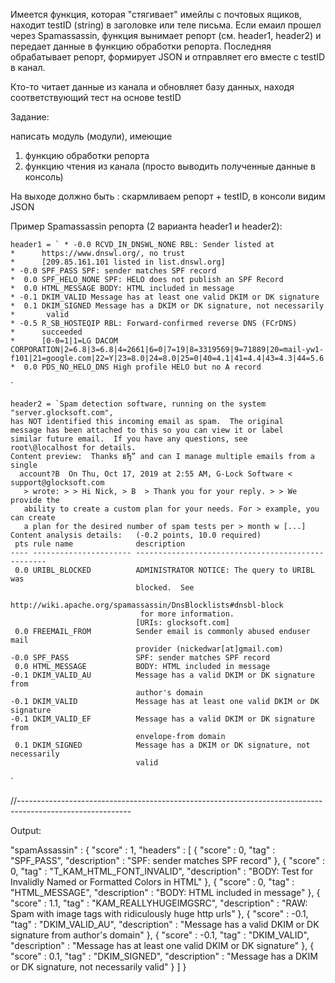 Имеется функция, которая "стягивает" имейлы с почтовых ящиков,
находит testID (string) в заголовке или теле письма.
Если емаил прошел через Spamassassin, функция вынимает репорт (см. header1, header2)
и передает данные в функцию обработки репорта. Последняя обрабатывает репорт, формирует JSON и отправляет его вместе с testID в канал.

Кто-то читает данные из канала и обновляет базу данных, находя соответствующий тест на основе testID

Задание:

написать модуль (модули), имеющие

1. функцию обработки репорта
2. функцию чтения из канала (просто выводить полученные данные в консоль)

На выходе должно быть : скармливаем репорт + testID, в консоли видим JSON

Пример Spamassassin репорта (2 варианта header1 и header2):

    header1 = ` * -0.0 RCVD_IN_DNSWL_NONE RBL: Sender listed at
    *      https://www.dnswl.org/, no trust
    *      [209.85.161.101 listed in list.dnswl.org]
    * -0.0 SPF_PASS SPF: sender matches SPF record
    *  0.0 SPF_HELO_NONE SPF: HELO does not publish an SPF Record
    *  0.0 HTML_MESSAGE BODY: HTML included in message
    * -0.1 DKIM_VALID Message has at least one valid DKIM or DK signature
    *  0.1 DKIM_SIGNED Message has a DKIM or DK signature, not necessarily
    *       valid
    * -0.5 R_SB_HOSTEQIP RBL: Forward-confirmed reverse DNS (FCrDNS)
    *      succeeded
    *      [0-0=1|1=LG DACOM CORPORATION|2=6.8|3=6.8|4=2661|6=0|7=19|8=3319569|9=71889|20=mail-yw1-f101|21=google.com|22=Y|23=8.0|24=8.0|25=0|40=4.1|41=4.4|43=4.3|44=5.6|45=N|46=18|48=24|53=US|54=-97.822|55=37.751|56=1000|57=1571272183]
    *  0.0 PDS_NO_HELO_DNS High profile HELO but no A record

`

    header2 = `Spam detection software, running on the system "server.glocksoft.com",
    has NOT identified this incoming email as spam.  The original
    message has been attached to this so you can view it or label
    similar future email.  If you have any questions, see
    root\@localhost for details.
    Content preview:  Thanks вЂ” and can I manage multiple emails from a single
      account?В  On Thu, Oct 17, 2019 at 2:55 AM, G-Lock Software < support@glocksoft.com
       > wrote: > > Hi Nick, > В  > Thank you for your reply. > > We provide the
       ability to create a custom plan for your needs. For > example, you can create
       a plan for the desired number of spam tests per > month w [...]
    Content analysis details:   (-0.2 points, 10.0 required)
     pts rule name              description
    ---- ---------------------- --------------------------------------------------
     0.0 URIBL_BLOCKED          ADMINISTRATOR NOTICE: The query to URIBL was
                                blocked.  See
                                http://wiki.apache.org/spamassassin/DnsBlocklists#dnsbl-block
                                 for more information.
                                [URIs: glocksoft.com]
     0.0 FREEMAIL_FROM          Sender email is commonly abused enduser mail
                                provider (nickedwar[at]gmail.com)
    -0.0 SPF_PASS               SPF: sender matches SPF record
     0.0 HTML_MESSAGE           BODY: HTML included in message
    -0.1 DKIM_VALID_AU          Message has a valid DKIM or DK signature from
                                author's domain
    -0.1 DKIM_VALID             Message has at least one valid DKIM or DK signature
    -0.1 DKIM_VALID_EF          Message has a valid DKIM or DK signature from
                                envelope-from domain
     0.1 DKIM_SIGNED            Message has a DKIM or DK signature, not necessarily
                                valid

`

//----------------------------------------------------------------------------------------------------------

Output:

"spamAssassin" : {
"score" : 1,
"headers" : [
{
"score" : 0,
"tag" : "SPF_PASS",
"description" : "SPF: sender matches SPF record"
},
{
"score" : 0,
"tag" : "T_KAM_HTML_FONT_INVALID",
"description" : "BODY: Test for Invalidly Named or Formatted Colors in HTML"
},
{
"score" : 0,
"tag" : "HTML_MESSAGE",
"description" : "BODY: HTML included in message"
},
{
"score" : 1.1,
"tag" : "KAM_REALLYHUGEIMGSRC",
"description" : "RAW: Spam with image tags with ridiculously huge http urls"
},
{
"score" : -0.1,
"tag" : "DKIM_VALID_AU",
"description" : "Message has a valid DKIM or DK signature from author's domain"
},
{
"score" : -0.1,
"tag" : "DKIM_VALID",
"description" : "Message has at least one valid DKIM or DK signature"
},
{
"score" : 0.1,
"tag" : "DKIM_SIGNED",
"description" : "Message has a DKIM or DK signature, not necessarily valid"
}
]
}
